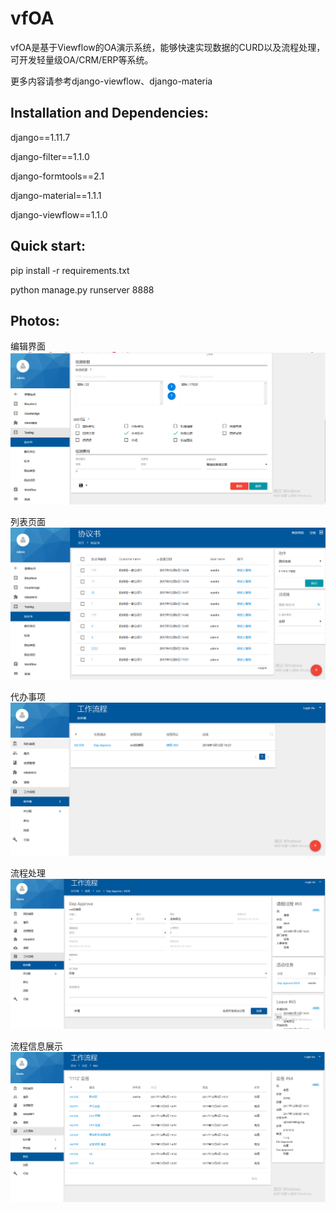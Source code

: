 vfOA
==========

vfOA是基于Viewflow的OA演示系统，能够快速实现数据的CURD以及流程处理，可开发轻量级OA/CRM/ERP等系统。

更多内容请参考django-viewflow、django-materia
## Installation and Dependencies:

 django==1.11.7

 django-filter==1.1.0
 
 django-formtools==2.1
 
 django-material==1.1.1
 
 django-viewflow==1.1.0
 
## Quick start:
 pip install -r requirements.txt
 
 python manage.py runserver 8888

## Photos:
编辑界面
![编辑界面](img/1.png)

列表页面
![列表页面](img/2.png)

代办事项
![代办事项](img/3.png)

流程处理
![流程处理](img/4.png)

流程信息展示
![流程信息展示](img/5.png)